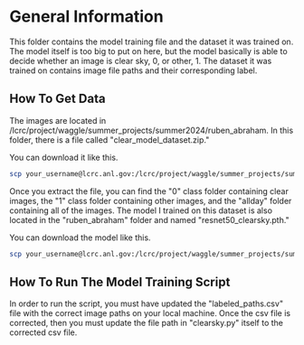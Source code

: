 # General Information
This folder contains the model training file and the dataset it was trained on. The model itself is too big to put on here, but the model basically is able to decide whether an image is clear sky, 0, or other, 1. The dataset it was trained on contains image file paths and their corresponding label. 

## How To Get Data
The images are located in /lcrc/project/waggle/summer_projects/summer2024/ruben_abraham. In this folder, there is a file called "clear_model_dataset.zip."

You can download it like this.
```sh
scp your_username@lcrc.anl.gov:/lcrc/project/waggle/summer_projects/summer2024/ruben_abraham/clear_model_dataset.zip /your/local/path/on/computer
```

Once you extract the file, you can find the "0" class folder containing clear images, the "1" class folder containing other images, and the "allday" folder containing all of the images. The model I trained on this dataset is also located in the "ruben_abraham" folder and named "resnet50_clearsky.pth."

You can download the model like this.
```sh
scp your_username@lcrc.anl.gov:/lcrc/project/waggle/summer_projects/summer2024/ruben_abraham/resnet50_clearsky.pth /your/local/path/on/computer
```
## How To Run The Model Training Script
In order to run the script, you must have updated the "labeled_paths.csv" file with the correct image paths on your local machine. Once the csv file is corrected, then you must update the file path in "clearsky.py" itself to the corrected csv file. 



